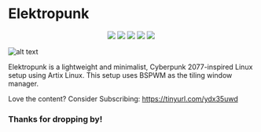 # Elektropunk
<p align="center">
  <img src="https://img.shields.io/badge/MAINTAINED-YES-green?style=for-the-badge">
  <img src="https://img.shields.io/badge/LICENSE-MIT-blue?style=for-the-badge">
  <img src="https://img.shields.io/badge/LINUX-YES-yellow?style=for-the-badge">
  <img src="https://img.shields.io/badge/WINDOWS-NO-orange?style=for-the-badge">
  <img src="https://img.shields.io/badge/MAC-NO-blueviolet?style=for-the-badge">
  <a href="https://www.codacy.com/manual/VaughnValle/nixlabs?utm_source=github.com&amp;utm_medium=referral&amp;utm_content=VaughnValle/nixlabs&amp;utm_campaign=Badge_Grade"><img src=""https://img.shields.io/badge/CODE QUALITY-A-blueviolet?style=for-the-badge"/>
  </a>
</p>

![alt text](https://raw.githubusercontent.com/VaughnValle/elektropunk/master/images/punky.gif "Preview")

Elektropunk is a lightweight and minimalist, Cyberpunk 2077-inspired Linux setup using Artix Linux. This setup uses BSPWM as the tiling window manager.


Love the content? Consider Subscribing: https://tinyurl.com/ydx35uwd

### Thanks for dropping by! 
